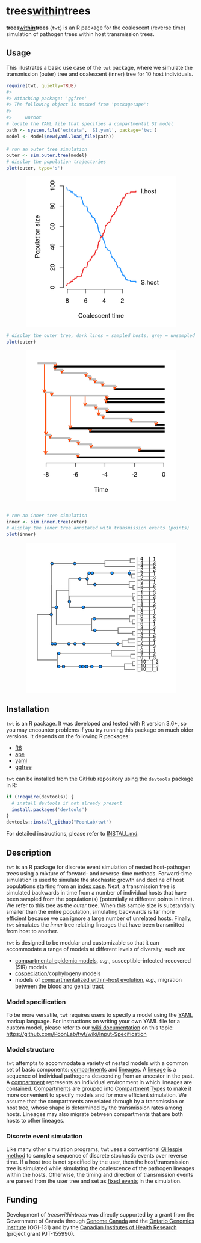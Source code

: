 
<!-- README.md is generated from README.Rmd. Please edit that file -->

# trees[within](http://github.com/PoonLab/twt)trees

**trees[within](http://github.com/PoonLab/twt)trees** (`twt`) is an R
package for the coalescent (reverse time) simulation of pathogen trees
within host transmission trees.

## Usage

This illustrates a basic use case of the `twt` package, where we
simulate the transmission (outer) tree and coalescent (inner) tree for
10 host individuals.

``` r
require(twt, quietly=TRUE)
#> 
#> Attaching package: 'ggfree'
#> The following object is masked from 'package:ape':
#> 
#>     unroot
# locate the YAML file that specifies a compartmental SI model
path <- system.file('extdata', 'SI.yaml', package='twt')
model <- Model$new(yaml.load_file(path))

# run an outer tree simulation
outer <- sim.outer.tree(model)
# display the population trajectories
plot(outer, type='s')
```

<img src="man/figures/README-unnamed-chunk-3-1.png" width="400" style="display: block; margin: auto;" />

``` r
# display the outer tree, dark lines = sampled hosts, grey = unsampled
plot(outer)
```

<img src="man/figures/README-unnamed-chunk-3-2.png" width="400" style="display: block; margin: auto;" />

``` r

# run an inner tree simulation
inner <- sim.inner.tree(outer)
# display the inner tree annotated with transmission events (points)
plot(inner)
```

<img src="man/figures/README-unnamed-chunk-3-3.png" width="400" style="display: block; margin: auto;" />

## Installation

`twt` is an R package. It was developed and tested with R version 3.6+,
so you may encounter problems if you try running this package on much
older versions. It depends on the following R packages:

  - [R6](https://cran.r-project.org/web/packages/R6/index.html)
  - [ape](https://cran.r-project.org/web/packages/ape/index.html)
  - [yaml](https://cran.r-project.org/web/packages/yaml/index.html)
  - [ggfree](https://github.com/ArtPoon/ggfree)

`twt` can be installed from the GitHub repository using the `devtools`
package in R:

``` r
if (!require(devtools)) {
  # install devtools if not already present
  install.packages('devtools')
}
devtools::install_github("PoonLab/twt")
```

For detailed instructions, please refer to [INSTALL.md](INSTALL.md).

## Description

`twt` is an R package for discrete event simulation of nested
host-pathogen trees using a mixture of forward- and reverse-time
methods. Forward-time simulation is used to simulate the stochastic
growth and decline of host populations starting from an [index
case](https://en.wikipedia.org/wiki/Index_case). Next, a transmission
tree is simulated backwards in time from a number of individual hosts
that have been sampled from the population(s) (potentially at different
points in time). We refer to this tree as the *outer* tree. When this
sample size is substantially smaller than the entire population,
simulating backwards is far more efficient because we can ignore a
large number of unrelated hosts. Finally, `twt` simulates the *inner*
tree relating lineages that have been transmitted from host to another.

`twt` is designed to be modular and customizable so that it can
accommodate a range of models at different levels of diversity, such as:

  - [compartmental epidemic
    models](https://en.wikipedia.org/wiki/Compartmental_models_in_epidemiology),
    *e.g.,* susceptible-infected-recovered (SIR)
    models
  - [cospeciation](https://en.wikipedia.org/wiki/Cospeciation)/cophylogeny
    models
  - models of [compartmentalized within-host
    evolution](https://veg.github.io/hyphy-site/resources/compartmentalization_detection_ppt.pdf),
    *e.g.,* migration between the blood and genital tract

### Model specification
To be more versatile, `twt` requires users to specify a model using the
[YAML](https://en.wikipedia.org/wiki/YAML) markup language.
For instructions on writing your own YAML file for a custom model, please refer to 
our [wiki documentation](https://github.com/PoonLab/twt/wiki/Input-Specification) on this topic:
https://github.com/PoonLab/twt/wiki/Input-Specification

### Model structure
`twt` attempts to accommodate a variety of nested models with a common set of basic
components: [compartments](Compartment) and [lineages](Lineage). A
[lineage](Lineage) is a sequence of individual pathogens descending from
an ancestor in the past. A [compartment](Compartment) represents an
individual environment in which lineages are contained.
[Compartments](Compartment) are grouped into [Compartment
Types](CompartmentType) to make it more convenient to specify models and
for more efficient simulation. We assume that the compartments are
related through by a transmission or host tree, whose shape is
determined by the transmission rates among hosts. Lineages may also
migrate between compartments that are both hosts to other lineages.

### Discrete event simulation
Like many other simulation programs, twt uses a conventional [Gillespie
method](https://en.wikipedia.org/wiki/Gillespie_algorithm) to sample a
sequence of discrete stochastic events over reverse time. If a host tree
is not specified by the user, then the host/transmission tree is
simulated while simulating the coalescence of the pathogen lineages
within the hosts. Otherwise, the timing and direction of transmission
events are parsed from the user tree and set as [fixed events](Events)
in the simulation.

## Funding

Development of *treeswithintrees* was directly supported by a grant from
the Government of Canada through [Genome
Canada](https://www.genomecanada.ca/) and the [Ontario Genomics
Institute](https://www.ontariogenomics.ca/) (OGI-131) and by the
[Canadian Institutes of Health
Research](http://cihr-irsc.gc.ca/e/193.html) (project grant PJT-155990).
